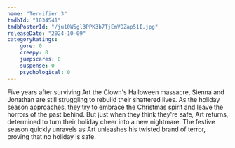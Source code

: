 ```yaml
---
name: "Terrifier 3"
tmdbId: "1034541"
tmdbPosterId: "/ju10W5gl3PPK3b7TjEmVOZap51I.jpg"
releaseDate: "2024-10-09"
categoryRatings:
    gore: 0
    creepy: 0
    jumpscares: 0
    suspense: 0
    psychological: 0
---
```

Five years after surviving Art the Clown's Halloween massacre, Sienna and Jonathan are still struggling to rebuild their shattered lives. As the holiday season approaches, they try to embrace the Christmas spirit and leave the horrors of the past behind. But just when they think they're safe, Art returns, determined to turn their holiday cheer into a new nightmare. The festive season quickly unravels as Art unleashes his twisted brand of terror, proving that no holiday is safe.
